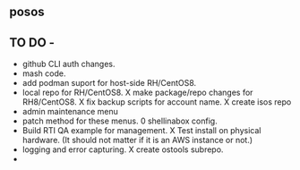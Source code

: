 posos
-----

TO DO -
-------

- github CLI auth changes.
- mash code.
- add podman suport for host-side RH/CentOS8.
- local repo for RH/CentOS8.
X make package/repo changes for RH8/CentOS8.
X fix backup scripts for account name.
X create isos repo
- admin maintenance menu
- patch method for these menus.
0 shellinabox config.
- Build RTI QA example for management.
X Test install on physical hardware. (It should not matter if it is an AWS instance or not.)
- logging and error capturing.
X create ostools subrepo.
-
